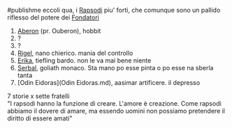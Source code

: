 #publishme 
eccoli qua, i [Rapsodi](Rapsodi.md) piu' forti, che comunque sono un pallido riflesso del potere dei [Fondatori](Fondatori.md)

1. [Aberon](Aberon.md) (pr. Ouberon), hobbit
2. ?
3. ?
4. [Rigel](Rigel.md), nano chierico. mania del controllo  
5. [Erika](Erika.md), tiefling bardo. non le va mai bene niente 
6. [Serbal](Serbal.md), goliath monaco. Sta mano po esse pinta o po esse na sberla tanta
7. [Odin Eidoras](Odin Eidoras.md), aasimar artificere. il depresso 

  
7 storie x sette fratelli  
"I rapsodi hanno la funzione di creare. L'amore è creazione. Come rapsodi abbiamo il dovere di amare, ma essendo uomini non possiamo pretendere il diritto di essere amati"  
